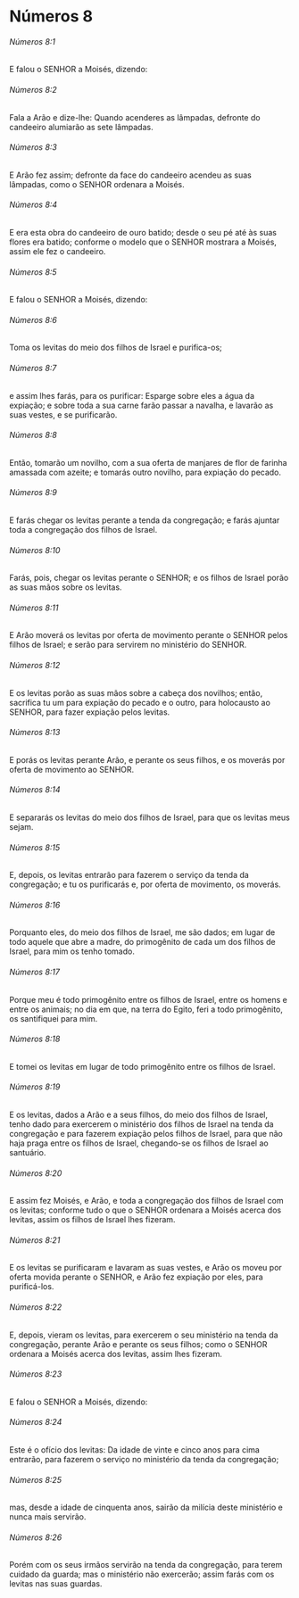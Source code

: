 # Números 8

###### Números 8:1

E falou o SENHOR a Moisés, dizendo:

###### Números 8:2

Fala a Arão e dize-lhe: Quando acenderes as lâmpadas, defronte do candeeiro alumiarão as sete lâmpadas.

###### Números 8:3

E Arão fez assim; defronte da face do candeeiro acendeu as suas lâmpadas, como o SENHOR ordenara a Moisés.

###### Números 8:4

E era esta obra do candeeiro de ouro batido; desde o seu pé até às suas flores era batido; conforme o modelo que o SENHOR mostrara a Moisés, assim ele fez o candeeiro.

###### Números 8:5

E falou o SENHOR a Moisés, dizendo:

###### Números 8:6

Toma os levitas do meio dos filhos de Israel e purifica-os;

###### Números 8:7

e assim lhes farás, para os purificar: Esparge sobre eles a água da expiação; e sobre toda a sua carne farão passar a navalha, e lavarão as suas vestes, e se purificarão.

###### Números 8:8

Então, tomarão um novilho, com a sua oferta de manjares de flor de farinha amassada com azeite; e tomarás outro novilho, para expiação do pecado.

###### Números 8:9

E farás chegar os levitas perante a tenda da congregação; e farás ajuntar toda a congregação dos filhos de Israel.

###### Números 8:10

Farás, pois, chegar os levitas perante o SENHOR; e os filhos de Israel porão as suas mãos sobre os levitas.

###### Números 8:11

E Arão moverá os levitas por oferta de movimento perante o SENHOR pelos filhos de Israel; e serão para servirem no ministério do SENHOR.

###### Números 8:12

E os levitas porão as suas mãos sobre a cabeça dos novilhos; então, sacrifica tu um para expiação do pecado e o outro, para holocausto ao SENHOR, para fazer expiação pelos levitas.

###### Números 8:13

E porás os levitas perante Arão, e perante os seus filhos, e os moverás por oferta de movimento ao SENHOR.

###### Números 8:14

E separarás os levitas do meio dos filhos de Israel, para que os levitas meus sejam.

###### Números 8:15

E, depois, os levitas entrarão para fazerem o serviço da tenda da congregação; e tu os purificarás e, por oferta de movimento, os moverás.

###### Números 8:16

Porquanto eles, do meio dos filhos de Israel, me são dados; em lugar de todo aquele que abre a madre, do primogênito de cada um dos filhos de Israel, para mim os tenho tomado.

###### Números 8:17

Porque meu é todo primogênito entre os filhos de Israel, entre os homens e entre os animais; no dia em que, na terra do Egito, feri a todo primogênito, os santifiquei para mim.

###### Números 8:18

E tomei os levitas em lugar de todo primogênito entre os filhos de Israel.

###### Números 8:19

E os levitas, dados a Arão e a seus filhos, do meio dos filhos de Israel, tenho dado para exercerem o ministério dos filhos de Israel na tenda da congregação e para fazerem expiação pelos filhos de Israel, para que não haja praga entre os filhos de Israel, chegando-se os filhos de Israel ao santuário.

###### Números 8:20

E assim fez Moisés, e Arão, e toda a congregação dos filhos de Israel com os levitas; conforme tudo o que o SENHOR ordenara a Moisés acerca dos levitas, assim os filhos de Israel lhes fizeram.

###### Números 8:21

E os levitas se purificaram e lavaram as suas vestes, e Arão os moveu por oferta movida perante o SENHOR, e Arão fez expiação por eles, para purificá-los.

###### Números 8:22

E, depois, vieram os levitas, para exercerem o seu ministério na tenda da congregação, perante Arão e perante os seus filhos; como o SENHOR ordenara a Moisés acerca dos levitas, assim lhes fizeram.

###### Números 8:23

E falou o SENHOR a Moisés, dizendo:

###### Números 8:24

Este é o ofício dos levitas: Da idade de vinte e cinco anos para cima entrarão, para fazerem o serviço no ministério da tenda da congregação;

###### Números 8:25

mas, desde a idade de cinquenta anos, sairão da milícia deste ministério e nunca mais servirão.

###### Números 8:26

Porém com os seus irmãos servirão na tenda da congregação, para terem cuidado da guarda; mas o ministério não exercerão; assim farás com os levitas nas suas guardas.

